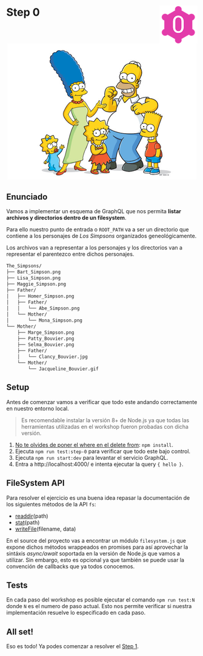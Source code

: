 # Step 0 <img align="right" width="100" height="100" src="../img/graphql-fs-level-0.png">

<p align="center">
  <img src="../img/simpsons.jpg">
</p>

## Enunciado

Vamos a implementar un esquema de GraphQL que nos permita **listar archivos y directorios dentro de un filesystem**.

Para ello nuestro punto de entrada o `ROOT_PATH` va a ser un directorio que contiene a los personajes de _Los Simpsons_ organizados geneológicamente.

Los archivos van a representar a los personajes y los directorios van a representar el parentezco entre dichos personajes.

```plain
The_Simpsons/
├── Bart_Simpson.png
├── Lisa_Simpson.png
├── Maggie_Simpson.png
├── Father/
│   ├── Homer_Simpson.png
│   ├── Father/
│   │   └── Abe_Simpson.png
│   └── Mother/
│       └── Mona_Simpson.png
└── Mother/
    ├── Marge_Simpson.png
    ├── Patty_Bouvier.png
    ├── Selma_Bouvier.png
    ├── Father/
    │   └── Clancy_Bouvier.jpg
    └── Mother/
        └── Jacqueline_Bouvier.gif
```

## Setup

Antes de comenzar vamos a verificar que todo este andando correctamente en nuestro entorno local.

> Es recomendable instalar la versión 8+ de Node.js ya que todas las herramientas utilizadas en el workshop fueron probadas con dicha versión.

1) [No te olvides de poner el where en el delete from](https://www.youtube.com/watch?v=i_cVJgIz_Cs): `npm install`.
2) Ejecuta `npm run test:step-0` para verificar que todo este bajo control.
3) Ejecuta `npm run start:dev` para levantar el servicio GraphQL.
4) Entra a http://localhost:4000/ e intenta ejecutar la query `{ hello }`.

## FileSystem API

Para resolver el ejercicio es una buena idea repasar la documentación de los siguientes métodos de la API `fs`:

* [readdir](https://nodejs.org/api/fs.html#fs_fs_readdir_path_options_callback)(path)
* [stat](https://nodejs.org/api/fs.html#fs_fs_stat_path_options_callback)(path)
* [writeFile](https://nodejs.org/api/fs.html#fs_fs_writefile_file_data_options_callback)(filename, data)

En el source del proyecto vas a encontrar un módulo `filesystem.js` que expone dichos métodos wrappeados en promises para así aprovechar la sintáxis _async/await_ soportada en la versión de Node.js que vamos a utilizar. Sin embargo, esto es opcional ya que también se puede usar la convención de callbacks que ya todos conocemos.

## Tests

En cada paso del workshop es posible ejecutar el comando `npm run test:N` donde `N` es el numero de paso actual. Esto nos permite verificar si nuestra implementación resuelve lo especificado en cada paso.

## All set!

Eso es todo! Ya podes comenzar a resolver el [Step 1](STEP-1.md).
